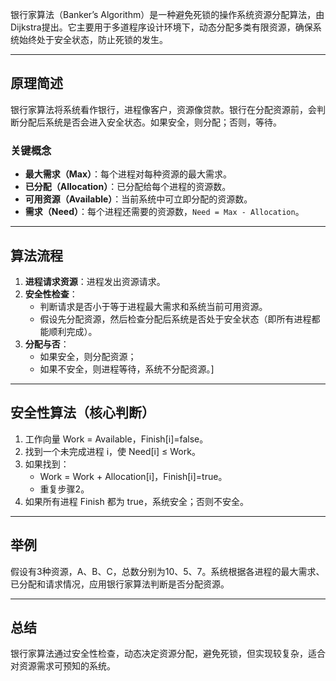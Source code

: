 银行家算法（Banker’s Algorithm）是一种避免死锁的操作系统资源分配算法，由Dijkstra提出。它主要用于多道程序设计环境下，动态分配多类有限资源，确保系统始终处于安全状态，防止死锁的发生。

---

## 原理简述

银行家算法将系统看作银行，进程像客户，资源像贷款。银行在分配资源前，会判断分配后系统是否会进入安全状态。如果安全，则分配；否则，等待。

### 关键概念

- **最大需求（Max）**：每个进程对每种资源的最大需求。
- **已分配（Allocation）**：已分配给每个进程的资源数。
- **可用资源（Available）**：当前系统中可立即分配的资源数。
- **需求（Need）**：每个进程还需要的资源数，`Need = Max - Allocation`。

---

## 算法流程

1. **进程请求资源**：进程发出资源请求。
2. **安全性检查**：
    - 判断请求是否小于等于进程最大需求和系统当前可用资源。
    - 假设先分配资源，然后检查分配后系统是否处于安全状态（即所有进程都能顺利完成）。
3. **分配与否**：
    - 如果安全，则分配资源；
    - 如果不安全，则进程等待，系统不分配资源。]

---

## 安全性算法（核心判断）

1. 工作向量 Work = Available，Finish[i]=false。
2. 找到一个未完成进程 i，使 Need[i] ≤ Work。
3. 如果找到：
    - Work = Work + Allocation[i]，Finish[i]=true。
    - 重复步骤2。
4. 如果所有进程 Finish 都为 true，系统安全；否则不安全。

---

## 举例

假设有3种资源，A、B、C，总数分别为10、5、7。系统根据各进程的最大需求、已分配和请求情况，应用银行家算法判断是否分配资源。

---

## 总结

银行家算法通过安全性检查，动态决定资源分配，避免死锁，但实现较复杂，适合对资源需求可预知的系统。